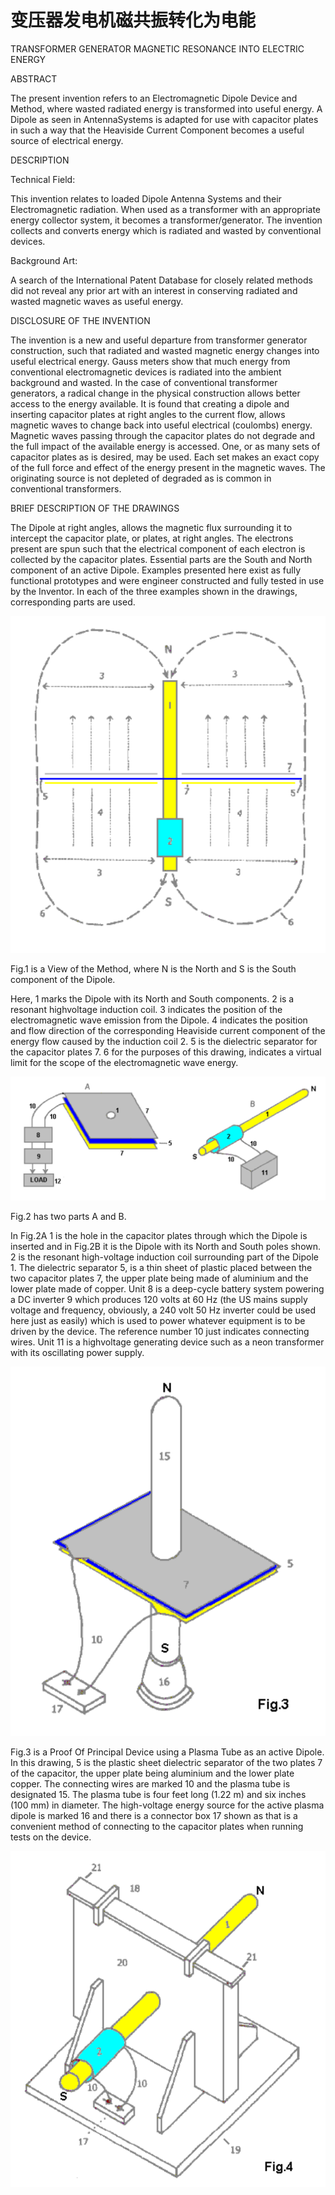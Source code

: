 # 变压器发电机磁共振转化为电能

TRANSFORMER GENERATOR MAGNETIC RESONANCE INTO ELECTRIC ENERGY

ABSTRACT

The present invention refers to an Electromagnetic Dipole Device and Method, where
wasted radiated energy is transformed into useful energy. A Dipole as seen in AntennaSystems is adapted for use with capacitor plates in such a way that the Heaviside
Current Component becomes a useful source of electrical energy.

DESCRIPTION

Technical Field:

This invention relates to loaded Dipole Antenna Systems and their Electromagnetic
radiation. When used as a transformer with an appropriate energy collector system, it
becomes a transformer/generator. The invention collects and converts energy which is
radiated and wasted by conventional devices.

Background Art:

A search of the International Patent Database for closely related methods did not
reveal any prior art with an interest in conserving radiated and wasted magnetic waves
as useful energy.

DISCLOSURE OF THE INVENTION

The invention is a new and useful departure from transformer generator construction,
such that radiated and wasted magnetic energy changes into useful electrical energy.
Gauss meters show that much energy from conventional electromagnetic devices is
radiated into the ambient background and wasted. In the case of conventional
transformer generators, a radical change in the physical construction allows better
access to the energy available. It is found that creating a dipole and inserting capacitor
plates at right angles to the current flow, allows magnetic waves to change back into
useful electrical (coulombs) energy. Magnetic waves passing through the capacitor
plates do not degrade and the full impact of the available energy is accessed. One, or
as many sets of capacitor plates as is desired, may be used. Each set makes an exact
copy of the full force and effect of the energy present in the magnetic waves. The
originating source is not depleted of degraded as is common in conventional
transformers.

BRIEF DESCRIPTION OF THE DRAWINGS

The Dipole at right angles, allows the magnetic flux surrounding it to intercept the
capacitor plate, or plates, at right angles. The electrons present are spun such that the
electrical component of each electron is collected by the capacitor plates. Essential
parts are the South and North component of an active Dipole. Examples presented
here exist as fully functional prototypes and were engineer constructed and fully tested
in use by the Inventor. In each of the three examples shown in the drawings,
corresponding parts are used.

![](assets/c0009-01.png)

Fig.1 is a View of the Method, where N is the North and S is the South component of
the Dipole.

Here, 1 marks the Dipole with its North and South components. 2 is a resonant highvoltage induction coil. 3 indicates the position of the electromagnetic wave emission
from the Dipole. 4 indicates the position and flow direction of the corresponding
Heaviside current component of the energy flow caused by the induction coil 2. 5 is
the dielectric separator for the capacitor plates 7. 6 for the purposes of this drawing,
indicates a virtual limit for the scope of the electromagnetic wave energy.

![](assets/c0009-02.png)

Fig.2 has two parts A and B.

In Fig.2A 1 is the hole in the capacitor plates through which the Dipole is inserted
and in Fig.2B it is the Dipole with its North and South poles shown. 2 is the resonant
high-voltage induction coil surrounding part of the Dipole 1. The dielectric separator 5,
is a thin sheet of plastic placed between the two capacitor plates 7, the upper plate
being made of aluminium and the lower plate made of copper. Unit 8 is a deep-cycle
battery system powering a DC inverter 9 which produces 120 volts at 60 Hz (the US mains supply voltage and frequency, obviously, a 240 volt 50 Hz inverter could be
used here just as easily) which is used to power whatever equipment is to be driven by
the device. The reference number 10 just indicates connecting wires. Unit 11 is a highvoltage generating device such as a neon transformer with its oscillating power supply.

![](assets/c0009-03.png)

Fig.3 is a Proof Of Principal Device using a Plasma Tube as an active Dipole. In this
drawing, 5 is the plastic sheet dielectric separator of the two plates 7 of the capacitor,
the upper plate being aluminium and the lower plate copper. The connecting wires are
marked 10 and the plasma tube is designated 15. The plasma tube is four feet long
(1.22 m) and six inches (100 mm) in diameter. The high-voltage energy source for the
active plasma dipole is marked 16 and there is a connector box 17 shown as that is a
convenient method of connecting to the capacitor plates when running tests on the
device.

![](assets/c0009-04.png)

